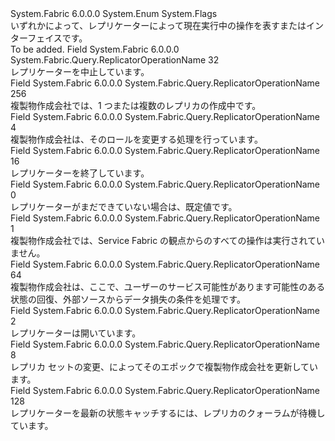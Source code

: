 <Type Name="ReplicatorOperationName" FullName="System.Fabric.Query.ReplicatorOperationName">
  <TypeSignature Language="C#" Value="public enum ReplicatorOperationName" />
  <TypeSignature Language="ILAsm" Value=".class public auto ansi sealed ReplicatorOperationName extends System.Enum" />
  <TypeSignature Language="DocId" Value="T:System.Fabric.Query.ReplicatorOperationName" />
  <TypeSignature Language="VB.NET" Value="Public Enum ReplicatorOperationName" />
  <TypeSignature Language="F#" Value="type ReplicatorOperationName = " />
  <AssemblyInfo>
    <AssemblyName>System.Fabric</AssemblyName>
    <AssemblyVersion>6.0.0.0</AssemblyVersion>
  </AssemblyInfo>
  <Base>
    <BaseTypeName>System.Enum</BaseTypeName>
  </Base>
  <Attributes>
    <Attribute>
      <AttributeName>System.Flags</AttributeName>
    </Attribute>
  </Attributes>
  <Docs>
    <summary>
      <para>いずれかによって、レプリケーターによって現在実行中の操作を表す<see cref="T:System.Fabric.IReplicator" />または<see cref="T:System.Fabric.IPrimaryReplicator" />インターフェイスです。</para>
    </summary>
    <remarks>To be added.</remarks>
  </Docs>
  <Members>
    <Member MemberName="Abort">
      <MemberSignature Language="C#" Value="Abort" />
      <MemberSignature Language="ILAsm" Value=".field public static literal valuetype System.Fabric.Query.ReplicatorOperationName Abort = int32(32)" />
      <MemberSignature Language="DocId" Value="F:System.Fabric.Query.ReplicatorOperationName.Abort" />
      <MemberSignature Language="VB.NET" Value="Abort" />
      <MemberSignature Language="F#" Value="Abort = 32" Usage="System.Fabric.Query.ReplicatorOperationName.Abort" />
      <MemberType>Field</MemberType>
      <AssemblyInfo>
        <AssemblyName>System.Fabric</AssemblyName>
        <AssemblyVersion>6.0.0.0</AssemblyVersion>
      </AssemblyInfo>
      <ReturnValue>
        <ReturnType>System.Fabric.Query.ReplicatorOperationName</ReturnType>
      </ReturnValue>
      <MemberValue>32</MemberValue>
      <Docs>
        <summary>
          <para>レプリケーターを中止しています。</para>
        </summary>
      </Docs>
    </Member>
    <Member MemberName="Build">
      <MemberSignature Language="C#" Value="Build" />
      <MemberSignature Language="ILAsm" Value=".field public static literal valuetype System.Fabric.Query.ReplicatorOperationName Build = int32(256)" />
      <MemberSignature Language="DocId" Value="F:System.Fabric.Query.ReplicatorOperationName.Build" />
      <MemberSignature Language="VB.NET" Value="Build" />
      <MemberSignature Language="F#" Value="Build = 256" Usage="System.Fabric.Query.ReplicatorOperationName.Build" />
      <MemberType>Field</MemberType>
      <AssemblyInfo>
        <AssemblyName>System.Fabric</AssemblyName>
        <AssemblyVersion>6.0.0.0</AssemblyVersion>
      </AssemblyInfo>
      <ReturnValue>
        <ReturnType>System.Fabric.Query.ReplicatorOperationName</ReturnType>
      </ReturnValue>
      <MemberValue>256</MemberValue>
      <Docs>
        <summary>
          <para>複製物作成会社では、1 つまたは複数のレプリカの作成中です。</para>
        </summary>
      </Docs>
    </Member>
    <Member MemberName="ChangeRole">
      <MemberSignature Language="C#" Value="ChangeRole" />
      <MemberSignature Language="ILAsm" Value=".field public static literal valuetype System.Fabric.Query.ReplicatorOperationName ChangeRole = int32(4)" />
      <MemberSignature Language="DocId" Value="F:System.Fabric.Query.ReplicatorOperationName.ChangeRole" />
      <MemberSignature Language="VB.NET" Value="ChangeRole" />
      <MemberSignature Language="F#" Value="ChangeRole = 4" Usage="System.Fabric.Query.ReplicatorOperationName.ChangeRole" />
      <MemberType>Field</MemberType>
      <AssemblyInfo>
        <AssemblyName>System.Fabric</AssemblyName>
        <AssemblyVersion>6.0.0.0</AssemblyVersion>
      </AssemblyInfo>
      <ReturnValue>
        <ReturnType>System.Fabric.Query.ReplicatorOperationName</ReturnType>
      </ReturnValue>
      <MemberValue>4</MemberValue>
      <Docs>
        <summary>
          <para>複製物作成会社は、そのロールを変更する処理を行っています。</para>
        </summary>
      </Docs>
    </Member>
    <Member MemberName="Close">
      <MemberSignature Language="C#" Value="Close" />
      <MemberSignature Language="ILAsm" Value=".field public static literal valuetype System.Fabric.Query.ReplicatorOperationName Close = int32(16)" />
      <MemberSignature Language="DocId" Value="F:System.Fabric.Query.ReplicatorOperationName.Close" />
      <MemberSignature Language="VB.NET" Value="Close" />
      <MemberSignature Language="F#" Value="Close = 16" Usage="System.Fabric.Query.ReplicatorOperationName.Close" />
      <MemberType>Field</MemberType>
      <AssemblyInfo>
        <AssemblyName>System.Fabric</AssemblyName>
        <AssemblyVersion>6.0.0.0</AssemblyVersion>
      </AssemblyInfo>
      <ReturnValue>
        <ReturnType>System.Fabric.Query.ReplicatorOperationName</ReturnType>
      </ReturnValue>
      <MemberValue>16</MemberValue>
      <Docs>
        <summary>
          <para>レプリケーターを終了しています。</para>
        </summary>
      </Docs>
    </Member>
    <Member MemberName="Invalid">
      <MemberSignature Language="C#" Value="Invalid" />
      <MemberSignature Language="ILAsm" Value=".field public static literal valuetype System.Fabric.Query.ReplicatorOperationName Invalid = int32(0)" />
      <MemberSignature Language="DocId" Value="F:System.Fabric.Query.ReplicatorOperationName.Invalid" />
      <MemberSignature Language="VB.NET" Value="Invalid" />
      <MemberSignature Language="F#" Value="Invalid = 0" Usage="System.Fabric.Query.ReplicatorOperationName.Invalid" />
      <MemberType>Field</MemberType>
      <AssemblyInfo>
        <AssemblyName>System.Fabric</AssemblyName>
        <AssemblyVersion>6.0.0.0</AssemblyVersion>
      </AssemblyInfo>
      <ReturnValue>
        <ReturnType>System.Fabric.Query.ReplicatorOperationName</ReturnType>
      </ReturnValue>
      <MemberValue>0</MemberValue>
      <Docs>
        <summary>
          <para>レプリケーターがまだできていない場合は、既定値です。</para>
        </summary>
      </Docs>
    </Member>
    <Member MemberName="None">
      <MemberSignature Language="C#" Value="None" />
      <MemberSignature Language="ILAsm" Value=".field public static literal valuetype System.Fabric.Query.ReplicatorOperationName None = int32(1)" />
      <MemberSignature Language="DocId" Value="F:System.Fabric.Query.ReplicatorOperationName.None" />
      <MemberSignature Language="VB.NET" Value="None" />
      <MemberSignature Language="F#" Value="None = 1" Usage="System.Fabric.Query.ReplicatorOperationName.None" />
      <MemberType>Field</MemberType>
      <AssemblyInfo>
        <AssemblyName>System.Fabric</AssemblyName>
        <AssemblyVersion>6.0.0.0</AssemblyVersion>
      </AssemblyInfo>
      <ReturnValue>
        <ReturnType>System.Fabric.Query.ReplicatorOperationName</ReturnType>
      </ReturnValue>
      <MemberValue>1</MemberValue>
      <Docs>
        <summary>
          <para>複製物作成会社では、Service Fabric の観点からのすべての操作は実行されていません。</para>
        </summary>
      </Docs>
    </Member>
    <Member MemberName="OnDataLoss">
      <MemberSignature Language="C#" Value="OnDataLoss" />
      <MemberSignature Language="ILAsm" Value=".field public static literal valuetype System.Fabric.Query.ReplicatorOperationName OnDataLoss = int32(64)" />
      <MemberSignature Language="DocId" Value="F:System.Fabric.Query.ReplicatorOperationName.OnDataLoss" />
      <MemberSignature Language="VB.NET" Value="OnDataLoss" />
      <MemberSignature Language="F#" Value="OnDataLoss = 64" Usage="System.Fabric.Query.ReplicatorOperationName.OnDataLoss" />
      <MemberType>Field</MemberType>
      <AssemblyInfo>
        <AssemblyName>System.Fabric</AssemblyName>
        <AssemblyVersion>6.0.0.0</AssemblyVersion>
      </AssemblyInfo>
      <ReturnValue>
        <ReturnType>System.Fabric.Query.ReplicatorOperationName</ReturnType>
      </ReturnValue>
      <MemberValue>64</MemberValue>
      <Docs>
        <summary>
          <para>複製物作成会社は、ここで、ユーザーのサービス可能性があります可能性のある状態の回復、外部ソースからデータ損失の条件を処理です。</para>
        </summary>
      </Docs>
    </Member>
    <Member MemberName="Open">
      <MemberSignature Language="C#" Value="Open" />
      <MemberSignature Language="ILAsm" Value=".field public static literal valuetype System.Fabric.Query.ReplicatorOperationName Open = int32(2)" />
      <MemberSignature Language="DocId" Value="F:System.Fabric.Query.ReplicatorOperationName.Open" />
      <MemberSignature Language="VB.NET" Value="Open" />
      <MemberSignature Language="F#" Value="Open = 2" Usage="System.Fabric.Query.ReplicatorOperationName.Open" />
      <MemberType>Field</MemberType>
      <AssemblyInfo>
        <AssemblyName>System.Fabric</AssemblyName>
        <AssemblyVersion>6.0.0.0</AssemblyVersion>
      </AssemblyInfo>
      <ReturnValue>
        <ReturnType>System.Fabric.Query.ReplicatorOperationName</ReturnType>
      </ReturnValue>
      <MemberValue>2</MemberValue>
      <Docs>
        <summary>
          <para>レプリケーターは開いています。</para>
        </summary>
      </Docs>
    </Member>
    <Member MemberName="UpdateEpoch">
      <MemberSignature Language="C#" Value="UpdateEpoch" />
      <MemberSignature Language="ILAsm" Value=".field public static literal valuetype System.Fabric.Query.ReplicatorOperationName UpdateEpoch = int32(8)" />
      <MemberSignature Language="DocId" Value="F:System.Fabric.Query.ReplicatorOperationName.UpdateEpoch" />
      <MemberSignature Language="VB.NET" Value="UpdateEpoch" />
      <MemberSignature Language="F#" Value="UpdateEpoch = 8" Usage="System.Fabric.Query.ReplicatorOperationName.UpdateEpoch" />
      <MemberType>Field</MemberType>
      <AssemblyInfo>
        <AssemblyName>System.Fabric</AssemblyName>
        <AssemblyVersion>6.0.0.0</AssemblyVersion>
      </AssemblyInfo>
      <ReturnValue>
        <ReturnType>System.Fabric.Query.ReplicatorOperationName</ReturnType>
      </ReturnValue>
      <MemberValue>8</MemberValue>
      <Docs>
        <summary>
          <para>レプリカ セットの変更、によってそのエポックで複製物作成会社を更新しています。</para>
        </summary>
      </Docs>
    </Member>
    <Member MemberName="WaitForCatchup">
      <MemberSignature Language="C#" Value="WaitForCatchup" />
      <MemberSignature Language="ILAsm" Value=".field public static literal valuetype System.Fabric.Query.ReplicatorOperationName WaitForCatchup = int32(128)" />
      <MemberSignature Language="DocId" Value="F:System.Fabric.Query.ReplicatorOperationName.WaitForCatchup" />
      <MemberSignature Language="VB.NET" Value="WaitForCatchup" />
      <MemberSignature Language="F#" Value="WaitForCatchup = 128" Usage="System.Fabric.Query.ReplicatorOperationName.WaitForCatchup" />
      <MemberType>Field</MemberType>
      <AssemblyInfo>
        <AssemblyName>System.Fabric</AssemblyName>
        <AssemblyVersion>6.0.0.0</AssemblyVersion>
      </AssemblyInfo>
      <ReturnValue>
        <ReturnType>System.Fabric.Query.ReplicatorOperationName</ReturnType>
      </ReturnValue>
      <MemberValue>128</MemberValue>
      <Docs>
        <summary>
          <para>レプリケーターを最新の状態キャッチするには、レプリカのクォーラムが待機しています。</para>
        </summary>
      </Docs>
    </Member>
  </Members>
</Type>